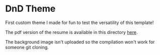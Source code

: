 # DnD Theme
First custom theme I made for fun to test the versatility of this template!

The pdf version of the resume is available in this directory [here](./CV-EN.pdf).

The background image isn't uploaded so the compilation won't work for someone git cloning.
